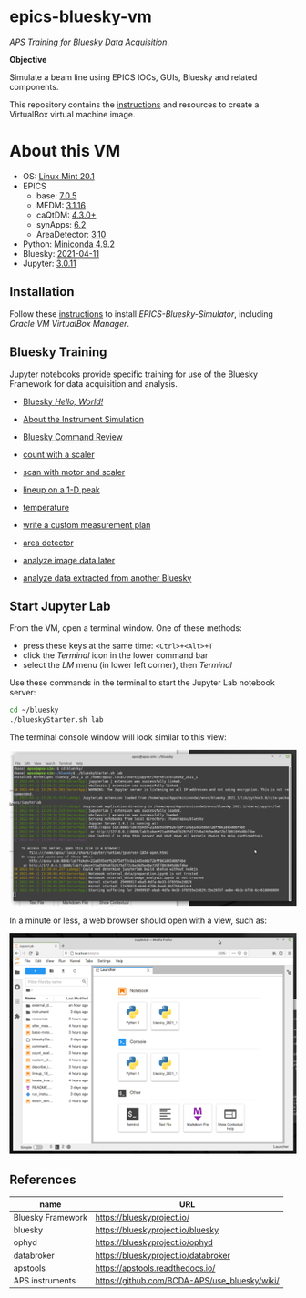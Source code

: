 # epics-bluesky-vm

*APS Training for Bluesky Data Acquisition*.

**Objective**

Simulate a beam line using EPICS IOCs, GUIs, Bluesky and related components.

This repository contains the [instructions](./.create/README.md) and resources
to create a VirtualBox virtual machine image.

# About this VM


* OS: [Linux Mint 20.1](https://www.linuxmint.com/)
* EPICS
  * base: [7.0.5](https://epics.anl.gov/base/R7-0/5.php)
  * MEDM: [3.1.16](https://github.com/epics-extensions/medm)
  * caQtDM: [4.3.0+](https://github.com/caqtdm/caqtdm/)
  * synApps: [6.2](https://www.aps.anl.gov/BCDA/synApps)
  * AreaDetector: [3.10](https://github.com/areaDetector/areaDetector/releases)
* Python: [Miniconda 4.9.2](https://www.anaconda.com/)
* Bluesky: [2021-04-11](https://blueskyproject.io/)
* Jupyter: [3.0.11](http://jupyterlab.io/)

## Installation

Follow these [instructions](install_vm.md) to install *EPICS-Bluesky-Simulator*,
including *Oracle VM VirtualBox Manager*.

## Bluesky Training

Jupyter notebooks provide specific training for use of the Bluesky Framework
for data acquisition and analysis.

* [Bluesky *Hello, World!*](https://nbviewer.jupyter.org/github/BCDA-APS/bluesky_instrument_training/blob/main/hello_world.ipynb)
* [About the Instrument Simulation](https://nbviewer.jupyter.org/github/BCDA-APS/epics-bluesky-vm/blob/main/describe_instrument.ipynb)
* [Bluesky Command Review](https://nbviewer.jupyter.org/github/BCDA-APS/epics-bluesky-vm/blob/main/command_review.ipynb)
* [count with a scaler](https://nbviewer.jupyter.org/github/BCDA-APS/epics-bluesky-vm/blob/main/count_scaler.ipynb)
* [scan with motor and scaler](https://nbviewer.jupyter.org/github/BCDA-APS/epics-bluesky-vm/blob/main/basic-motor-scaler-scan.ipynb)
* [lineup on a 1-D peak](https://nbviewer.jupyter.org/github/BCDA-APS/epics-bluesky-vm/blob/main/lineup_1d_peak.ipynb)
* [temperature](https://nbviewer.jupyter.org/github/BCDA-APS/epics-bluesky-vm/blob/main/watch_temperature.ipynb)
* [write a custom measurement plan](https://nbviewer.jupyter.org/github/BCDA-APS/epics-bluesky-vm/blob/main/custom_plan.ipynb)

* [area detector](https://nbviewer.jupyter.org/github/BCDA-APS/epics-bluesky-vm/blob/main/locate_image_peak.ipynb)
* [analyze image data later](https://nbviewer.jupyter.org/github/BCDA-APS/epics-bluesky-vm/blob/main/after_measurement.ipynb)

* [analyze data extracted from another Bluesky](./external_data/README.md)

## Start Jupyter Lab

From the VM, open a terminal window.  One of these methods:

* press these keys at the same time: `<Ctrl>+<Alt>+T`
* click the *Terminal* icon in the lower command bar
* select the *LM* menu (in lower left corner), then *Terminal*

Use these commands in the terminal to start the Jupyter Lab notebook server:

```sh
cd ~/bluesky
./blueskyStarter.sh lab
```

The terminal console window will look similar to this view:

![start Jupyter Lab](resources/blueskyStarter-lab.png "starting Jupyter Lab in the terminal")

In a minute or less, a web browser should open with a view, such as:

![Jupyter Lab](resources/jupyter-lab-server.png "Jupyter Lab in the terminal")

## References

name | URL
--- | ---
Bluesky Framework | https://blueskyproject.io/
bluesky | https://blueskyproject.io/bluesky
ophyd | https://blueskyproject.io/ophyd
databroker | https://blueskyproject.io/databroker
apstools | https://apstools.readthedocs.io/
APS instruments | https://github.com/BCDA-APS/use_bluesky/wiki/
